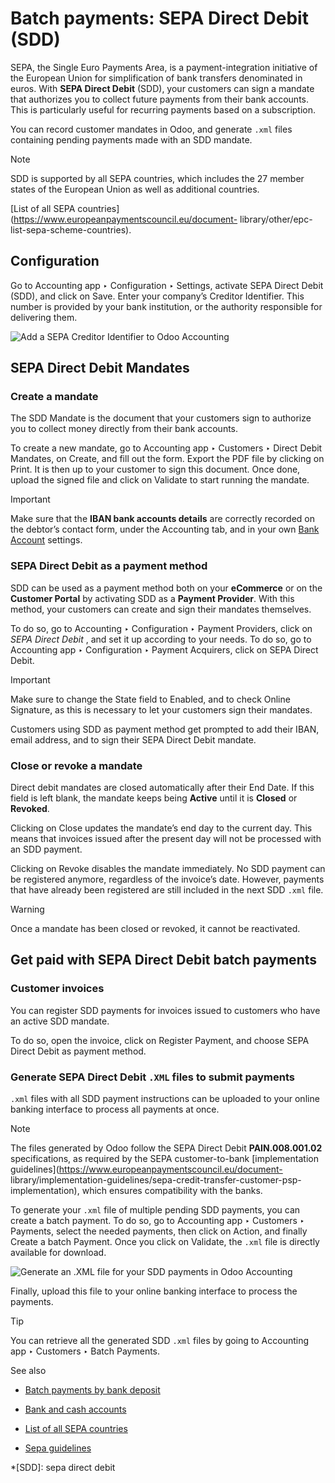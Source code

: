 # Batch payments: SEPA Direct Debit (SDD)

SEPA, the Single Euro Payments Area, is a payment-integration initiative of
the European Union for simplification of bank transfers denominated in euros.
With **SEPA Direct Debit** (SDD), your customers can sign a mandate that
authorizes you to collect future payments from their bank accounts. This is
particularly useful for recurring payments based on a subscription.

You can record customer mandates in Odoo, and generate `.xml` files containing
pending payments made with an SDD mandate.

Note

SDD is supported by all SEPA countries, which includes the 27 member states of
the European Union as well as additional countries.

[List of all SEPA countries](https://www.europeanpaymentscouncil.eu/document-
library/other/epc-list-sepa-scheme-countries).

## Configuration

Go to Accounting app ‣ Configuration ‣ Settings, activate SEPA Direct Debit
(SDD), and click on Save. Enter your company’s Creditor Identifier. This
number is provided by your bank institution, or the authority responsible for
delivering them.

![Add a SEPA Creditor Identifier to Odoo
Accounting](../../../../_images/creditor-identifier.png)

## SEPA Direct Debit Mandates

### Create a mandate

The SDD Mandate is the document that your customers sign to authorize you to
collect money directly from their bank accounts.

To create a new mandate, go to Accounting app ‣ Customers ‣ Direct Debit
Mandates, on Create, and fill out the form. Export the PDF file by clicking on
Print. It is then up to your customer to sign this document. Once done, upload
the signed file and click on Validate to start running the mandate.

Important

Make sure that the **IBAN bank accounts details** are correctly recorded on
the debtor’s contact form, under the Accounting tab, and in your own [Bank
Account](../bank.html) settings.

### SEPA Direct Debit as a payment method

SDD can be used as a payment method both on your **eCommerce** or on the
**Customer Portal** by activating SDD as a **Payment Provider**. With this
method, your customers can create and sign their mandates themselves.

To do so, go to Accounting ‣ Configuration ‣ Payment Providers, click on _SEPA
Direct Debit_ , and set it up according to your needs. To do so, go to
Accounting app ‣ Configuration ‣ Payment Acquirers, click on SEPA Direct
Debit.

Important

Make sure to change the State field to Enabled, and to check Online Signature,
as this is necessary to let your customers sign their mandates.

Customers using SDD as payment method get prompted to add their IBAN, email
address, and to sign their SEPA Direct Debit mandate.

### Close or revoke a mandate

Direct debit mandates are closed automatically after their End Date. If this
field is left blank, the mandate keeps being **Active** until it is **Closed**
or **Revoked**.

Clicking on Close updates the mandate’s end day to the current day. This means
that invoices issued after the present day will not be processed with an SDD
payment.

Clicking on Revoke disables the mandate immediately. No SDD payment can be
registered anymore, regardless of the invoice’s date. However, payments that
have already been registered are still included in the next SDD `.xml` file.

Warning

Once a mandate has been closed or revoked, it cannot be reactivated.

## Get paid with SEPA Direct Debit batch payments

### Customer invoices

You can register SDD payments for invoices issued to customers who have an
active SDD mandate.

To do so, open the invoice, click on Register Payment, and choose SEPA Direct
Debit as payment method.

### Generate SEPA Direct Debit `.XML` files to submit payments

`.xml` files with all SDD payment instructions can be uploaded to your online
banking interface to process all payments at once.

Note

The files generated by Odoo follow the SEPA Direct Debit **PAIN.008.001.02**
specifications, as required by the SEPA customer-to-bank [implementation
guidelines](https://www.europeanpaymentscouncil.eu/document-
library/implementation-guidelines/sepa-credit-transfer-customer-psp-
implementation), which ensures compatibility with the banks.

To generate your `.xml` file of multiple pending SDD payments, you can create
a batch payment. To do so, go to Accounting app ‣ Customers ‣ Payments, select
the needed payments, then click on Action, and finally Create a batch Payment.
Once you click on Validate, the `.xml` file is directly available for
download.

![Generate an .XML file for your SDD payments in Odoo
Accounting](../../../../_images/xml.png)

Finally, upload this file to your online banking interface to process the
payments.

Tip

You can retrieve all the generated SDD `.xml` files by going to Accounting app
‣ Customers ‣ Batch Payments.

See also

  * [Batch payments by bank deposit](batch.html)

  * [Bank and cash accounts](../bank.html)

  * [List of all SEPA countries](https://www.europeanpaymentscouncil.eu/document-library/other/epc-list-sepa-scheme-countries)

  * [Sepa guidelines](https://www.europeanpaymentscouncil.eu/document-library/implementation-guidelines/sepa-credit-transfer-inter-psp-implementation-guidelines)

  *[SDD]: sepa direct debit

